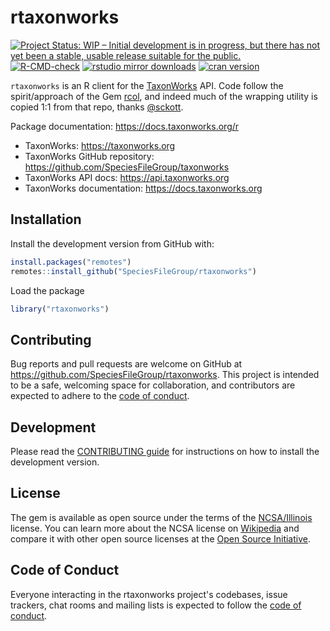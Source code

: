 rtaxonworks
====



<!-- README.md is generated from README.Rmd. Please edit that file -->

[![Project Status: WIP – Initial development is in progress, but there has not yet been a stable, usable release suitable for the public.](https://www.repostatus.org/badges/latest/wip.svg)](https://www.repostatus.org/#wip)
[![R-CMD-check](https://github.com/SpeciesFileGroup/rtaxonworks/workflows/R-CMD-check/badge.svg)](https://github.com/SpeciesFileGroup/rtaxonworks/actions)
[![rstudio mirror downloads](https://cranlogs.r-pkg.org/badges/rtaxonworks)](https://github.com/r-hub/cranlogs.app)
[![cran version](https://www.r-pkg.org/badges/version/rtaxonworks)](https://cran.r-project.org/package=rtaxonworks)

`rtaxonworks` is an R client for the [TaxonWorks](https://taxonworks.org) API. Code follow the spirit/approach of the Gem [rcol](https://github.com/sckott/rcol), and indeed much of the wrapping utility is copied 1:1 from that repo, thanks [@sckott](https://github.com/sckott).


Package documentation: https://docs.taxonworks.org/r

* TaxonWorks: https://taxonworks.org
* TaxonWorks GitHub repository: https://github.com/SpeciesFileGroup/taxonworks
* TaxonWorks API docs: https://api.taxonworks.org
* TaxonWorks documentation: https://docs.taxonworks.org

## Installation

Install the development version from GitHub with:


```r
install.packages("remotes")
remotes::install_github("SpeciesFileGroup/rtaxonworks")
```

Load the package

```r
library("rtaxonworks")
```

## Contributing

Bug reports and pull requests are welcome on GitHub at https://github.com/SpeciesFileGroup/rtaxonworks. This project is intended to be a safe, welcoming space for collaboration, and contributors are expected to adhere to the [code of conduct](https://github.com/SpeciesFileGroup/rtaxonworks/blob/main/CODE_OF_CONDUCT.md).

## Development

Please read the [CONTRIBUTING guide](CONTRIBUTING.md) for instructions on how to install the development version.

## License

The gem is available as open source under the terms of the [NCSA/Illinois](https://github.com/SpeciesFileGroup/rtaxonworks/blob/main/LICENSE.txt) license. You can learn more about the NCSA license on [Wikipedia](https://en.wikipedia.org/wiki/University_of_Illinois/NCSA_Open_Source_License) and compare it with other open source licenses at the [Open Source Initiative](https://opensource.org/license/uoi-ncsa-php/).

## Code of Conduct

Everyone interacting in the rtaxonworks project's codebases, issue trackers, chat rooms and mailing lists is expected to follow the [code of conduct](https://github.com/SpeciesFileGroup/rtaxonworks/blob/main/CODE_OF_CONDUCT.md).
